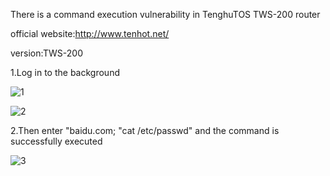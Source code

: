 There is a command execution vulnerability in TenghuTOS TWS-200 router

official website:http://www.tenhot.net/

version:TWS-200

1.Log in to the background

![1](C:\Users\Administrator\Desktop\1.png)

![2](C:\Users\Administrator\Desktop\2.png)

2.Then enter "baidu.com; "cat /etc/passwd" and the command is successfully executed

![3](C:\Users\Administrator\Desktop\3.png)
